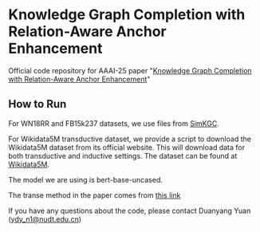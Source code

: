 # Knowledge Graph Completion with Relation-Aware Anchor Enhancement

Official code repository for AAAI-25 paper "[Knowledge Graph Completion with Relation-Aware Anchor Enhancement](https://arxiv.org/pdf/2504.06129)"

## How to Run

For WN18RR and FB15k237 datasets, we use files from [SimKGC](https://github.com/intfloat/SimKGC "GitHub - SimKGC").

For Wikidata5M transductive dataset, we provide a script to download the Wikidata5M dataset from its official website. This will download data for both transductive and inductive settings. The dataset can be found at [Wikidata5M](https://deepgraphlearning.github.io/project/wikidata5m "Wikidata5M Project").

The model we are using is bert-base-uncased.

The transe method in the paper comes from [this link](https://github.com/Anery/transE)

If you have any questions about the code, please contact Duanyang Yuan (ydy_n1@nudt.edu.cn)
